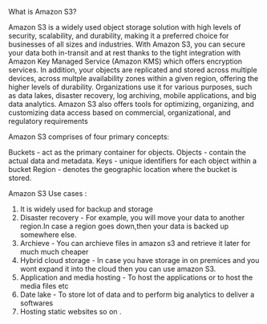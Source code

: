 
What is Amazon S3?

Amazon S3 is a widely used object storage solution with high levels of security, scalability, and durability, making it a preferred choice for businesses of all sizes and industries. With Amazon S3, you can secure your data both in-transit and at rest thanks to the tight integration with Amazon Key Managed Service (Amazon KMS) which offers encryption services. In addition, your objects are replicated and stored across multiple devices, across multple availability zones within a given region, offering the higher levels of durability. Organizations use it for various purposes, such as data lakes, disaster recovery, log archiving, mobile applications, and big data analytics. Amazon S3 also offers tools for optimizing, organizing, and customizing data access based on commercial, organizational, and regulatory requirements


Amazon S3 comprises of four primary concepts:

Buckets - act as the primary container for objects.
Objects - contain the actual data and metadata.
Keys - unique identifiers for each object within a bucket
Region - denotes the geographic location where the bucket is stored.

Amazon S3 Use cases :
1. It is widely used for backup and storage
2. Disaster recovery  - For example, you will move your data to another region.In case a region goes down,then your data is backed up somewhere else.
3. Archieve - You can archieve files in amazon s3 and retrieve it later for much much cheaper
4. Hybrid cloud storage - In case you have storage in on premices and you wont expand it into the cloud then you can use amazon S3.
5. Application and media hosting - To host the applications or to host the media files etc
6. Date lake - To store lot of data and to perform big analytics to deliver a softwares
7. Hosting static websites so on .
